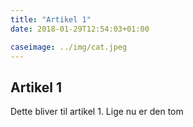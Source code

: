 ```yaml
---
title: "Artikel 1"
date: 2018-01-29T12:54:03+01:00

caseimage: ../img/cat.jpeg
---
```

## Artikel 1
Dette bliver til artikel 1. Lige nu er den tom